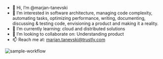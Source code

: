 - 👋 Hi, I’m @marjan-tanevski
- 👀 I’m interested in software architecture, managing code complexity, automating tasks, optimizing performance, writing, documenting, discussing & testing code, envisioning a product and making it a reality.
- 🌱 I’m currently learning: cloud and distributed solutions
- 💞️ I’m looking to collaborate on: Understanding product
- 📫 Reach me at: marjan.tanevski@trustly.com
<!---
marjan-tanevski/marjan-tanevski is a ✨ special ✨ repository because its `README.md` (this file) appears on your GitHub profile.
You can click the Preview link to take a look at your changes.
--->

![sample-workflow](https://github.com/marjan-tanevski/marjan-tanevski/actions/workflows/sample-workflow.yml/badge.svg)